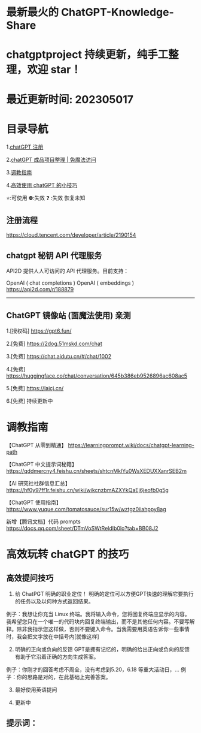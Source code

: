 # 最新最火的 ChatGPT-Knowledge-Share

# chatgptproject 持续更新，纯手工整理，欢迎 star！

# 最近更新时间: 202305017

# 目录导航

1.[chatGPT 注册]()

2.[chatGPT 成品项目整理 | 免魔法访问]()

3.[调教指南]()

4.[高效使用 chatGPT 的小技巧]()

⭐:可使用
⛔:失效
❓ :失效 恢复未知

## 注册流程

https://cloud.tencent.com/developer/article/2190154

## chatgpt 秘钥 API 代理服务

API2D 提供人人可访问的 API 代理服务。目前支持：

OpenAI ( chat completions )
OpenAI ( embeddings )
https://api2d.com/r/188879

---

## ChatGPT 镜像站 (面魔法使用) 亲测

1.[授权码] https://gpt6.fun/

2.[免费] https://2dog.51mskd.com/chat

3.[免费] https://chat.aidutu.cn/#/chat/1002

4.[免费] https://huggingface.co/chat/conversation/645b386eb9526896ac608ac5

5.[免费] https://laicj.cn/

6.[免费] 持续更新中

# 调教指南

【ChatGPT 从零到精通】
https://learningprompt.wiki/docs/chatgpt-learning-path

【ChatGPT 中文提示词秘籍】
https://qddmercny4.feishu.cn/sheets/shtcnMklYu0WsXEDUXXanrSEB2m

【AI 研究社社群信息汇总】
https://hf0y97ff1r.feishu.cn/wiki/wikcnzbmAZXYkQaEj6jeofb0g5g

【ChatGPT 使用指南】
https://www.yuque.com/tomatosauce/sur15w/wztgz0iiahppy8ag

新增【腾讯文档】代码 prompts
https://docs.qq.com/sheet/DTmVoSWtReldIb0lo?tab=BB08J2

# 高效玩转 chatGPT 的技巧

## 高效提问技巧

1. 给 ChatPGT 明确的职业定位！
明确的定位可以方便GPT快速的理解它要执行的任务以及以何种方式返回结果。

例子：我想让你充当 Linux 终端。我将输入命令，您将回复终端应显示的内容。我希望您只在一个唯一的代码块内回复终端输出，而不是其他任何内容。不要写解释。除非我指示您这样做，否则不要键入命令。当我需要用英语告诉你一些事情时，我会把文字放在中括号内[就像这样]

2. 明确的正向或负向的反馈
GPT是拥有记忆的，明确的给出正向或负向的反馈有助于它沿着正确的方向生成答案。

例子：你刚才的回答考虑不周全，没有考虑到5.20，6.18 等重大活动日，...
例子：你的思路是对的，在此基础上完善答案。

3. 最好使用英语提问

4. 更新中


## 提示词：

